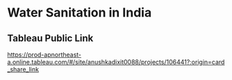 # Water Sanitation in India

## Tableau Public Link
https://prod-apnortheast-a.online.tableau.com/#/site/anushkadixit0088/projects/106441?:origin=card_share_link
